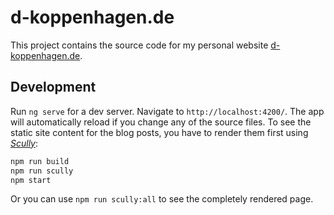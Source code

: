 # d-koppenhagen.de

This project contains the source code for my personal website [d-koppenhagen.de](https://d-koppenhagen.de).

## Development

Run `ng serve` for a dev server. Navigate to `http://localhost:4200/`. The app will automatically reload if you change any of the source files.
To see the static site content for the blog posts, you have to render them first using [_Scully_](https://github.com/scullyio/scully):

```bash
npm run build
npm run scully
npm start
```

Or you can use `npm run scully:all` to see the completely rendered page.
